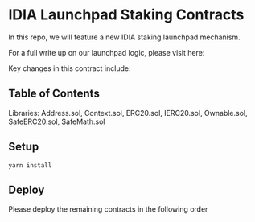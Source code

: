 # IDIA Launchpad Staking Contracts

In this repo, we will feature a new IDIA staking launchpad mechanism.

For a full write up on our launchpad logic, please visit here:

Key changes in this contract include:

## Table of Contents

Libraries:
Address.sol,
Context.sol,
ERC20.sol,
IERC20.sol,
Ownable.sol,
SafeERC20.sol,
SafeMath.sol


## Setup

```
yarn install
```


## Deploy

Please deploy the remaining contracts in the following order

